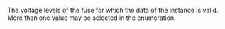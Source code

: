 ﻿The voltage levels of the fuse for which the data of the instance is valid. More than one value may be selected in the enumeration.